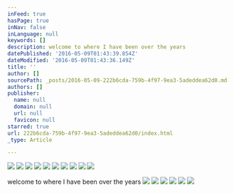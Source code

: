 ```yaml
---
inFeed: true
hasPage: true
inNav: false
inLanguage: null
keywords: []
description: welcome to where I have been over the years
datePublished: '2016-05-09T01:43:39.854Z'
dateModified: '2016-05-09T01:43:36.149Z'
title: ''
author: []
sourcePath: _posts/2016-05-09-222b6cda-759b-4f97-9ea3-5adeddea62d0.md
authors: []
publisher:
  name: null
  domain: null
  url: null
  favicon: null
starred: true
url: 222b6cda-759b-4f97-9ea3-5adeddea62d0/index.html
_type: Article

---
```

![](https://the-grid-user-content.s3-us-west-2.amazonaws.com/0b4add6a-5b23-4854-bad9-72ff46304287.jpg)
![](https://the-grid-user-content.s3-us-west-2.amazonaws.com/7694b5f6-4102-4361-8437-fa07011f7d6c.jpg)
![](https://the-grid-user-content.s3-us-west-2.amazonaws.com/c49c87c0-85d0-4602-9469-f8ea11677ad6.jpg)
![](https://the-grid-user-content.s3-us-west-2.amazonaws.com/8724ddae-1ff7-4845-b6b8-ebccb0f44d57.jpg)
![](https://the-grid-user-content.s3-us-west-2.amazonaws.com/39a24df1-c65d-4fd6-ba2f-88c31a2dcc49.jpg)
![](https://the-grid-user-content.s3-us-west-2.amazonaws.com/5c73ffd3-a48b-4330-822a-b11b69878d40.jpg)
![](https://the-grid-user-content.s3-us-west-2.amazonaws.com/a2add9cc-1499-41f3-bc29-cb14365a8e08.jpg)
![](https://the-grid-user-content.s3-us-west-2.amazonaws.com/53a794bb-911c-4e19-b3bf-465bece42cff.jpg)
![](https://the-grid-user-content.s3-us-west-2.amazonaws.com/8440f9dd-4d28-41ea-abc8-dcdd330fa70b.jpg)
![](https://the-grid-user-content.s3-us-west-2.amazonaws.com/96db55f0-4179-41bc-bea2-7efe432bc985.jpg)

welcome to where I have been over the years
![](https://the-grid-user-content.s3-us-west-2.amazonaws.com/56b7a413-25a6-4a4c-a5c9-a279a1b875d3.jpg)
![](https://the-grid-user-content.s3-us-west-2.amazonaws.com/36555d64-e75d-40f4-89b4-ebec1661e0b5.jpg)
![](https://the-grid-user-content.s3-us-west-2.amazonaws.com/aecb90ed-6e2f-46dc-a630-f3c6dc765fe4.jpg)
![](https://the-grid-user-content.s3-us-west-2.amazonaws.com/7be2deaa-75a8-4865-9e59-524f24e63018.jpg)
![](https://the-grid-user-content.s3-us-west-2.amazonaws.com/3ca17b7e-b76c-4489-b2ab-2440731a5e35.jpg)
![](https://the-grid-user-content.s3-us-west-2.amazonaws.com/9f590514-7966-49a2-891f-1294bf97016f.jpg)